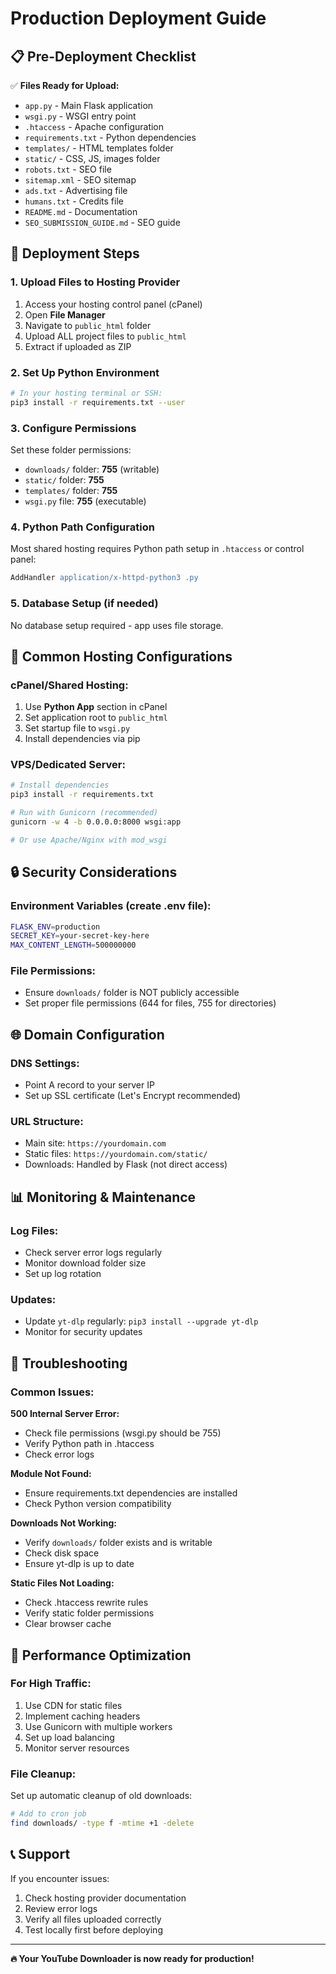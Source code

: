 # Production Deployment Guide

## 📋 Pre-Deployment Checklist

✅ **Files Ready for Upload:**
- `app.py` - Main Flask application
- `wsgi.py` - WSGI entry point
- `.htaccess` - Apache configuration
- `requirements.txt` - Python dependencies
- `templates/` - HTML templates folder
- `static/` - CSS, JS, images folder
- `robots.txt` - SEO file
- `sitemap.xml` - SEO sitemap
- `ads.txt` - Advertising file
- `humans.txt` - Credits file
- `README.md` - Documentation
- `SEO_SUBMISSION_GUIDE.md` - SEO guide

## 🚀 Deployment Steps

### 1. Upload Files to Hosting Provider
1. Access your hosting control panel (cPanel)
2. Open **File Manager**
3. Navigate to `public_html` folder
4. Upload ALL project files to `public_html`
5. Extract if uploaded as ZIP

### 2. Set Up Python Environment
```bash
# In your hosting terminal or SSH:
pip3 install -r requirements.txt --user
```

### 3. Configure Permissions
Set these folder permissions:
- `downloads/` folder: **755** (writable)
- `static/` folder: **755** 
- `templates/` folder: **755**
- `wsgi.py` file: **755** (executable)

### 4. Python Path Configuration
Most shared hosting requires Python path setup in `.htaccess` or control panel:
```apache
AddHandler application/x-httpd-python3 .py
```

### 5. Database Setup (if needed)
No database setup required - app uses file storage.

## 🔧 Common Hosting Configurations

### cPanel/Shared Hosting:
1. Use **Python App** section in cPanel
2. Set application root to `public_html`
3. Set startup file to `wsgi.py`
4. Install dependencies via pip

### VPS/Dedicated Server:
```bash
# Install dependencies
pip3 install -r requirements.txt

# Run with Gunicorn (recommended)
gunicorn -w 4 -b 0.0.0.0:8000 wsgi:app

# Or use Apache/Nginx with mod_wsgi
```

## 🔒 Security Considerations

### Environment Variables (create .env file):
```bash
FLASK_ENV=production
SECRET_KEY=your-secret-key-here
MAX_CONTENT_LENGTH=500000000
```

### File Permissions:
- Ensure `downloads/` folder is NOT publicly accessible
- Set proper file permissions (644 for files, 755 for directories)

## 🌐 Domain Configuration

### DNS Settings:
- Point A record to your server IP
- Set up SSL certificate (Let's Encrypt recommended)

### URL Structure:
- Main site: `https://yourdomain.com`
- Static files: `https://yourdomain.com/static/`
- Downloads: Handled by Flask (not direct access)

## 📊 Monitoring & Maintenance

### Log Files:
- Check server error logs regularly
- Monitor download folder size
- Set up log rotation

### Updates:
- Update `yt-dlp` regularly: `pip3 install --upgrade yt-dlp`
- Monitor for security updates

## 🐛 Troubleshooting

### Common Issues:

**500 Internal Server Error:**
- Check file permissions (wsgi.py should be 755)
- Verify Python path in .htaccess
- Check error logs

**Module Not Found:**
- Ensure requirements.txt dependencies are installed
- Check Python version compatibility

**Downloads Not Working:**
- Verify `downloads/` folder exists and is writable
- Check disk space
- Ensure yt-dlp is up to date

**Static Files Not Loading:**
- Check .htaccess rewrite rules
- Verify static folder permissions
- Clear browser cache

## 🎯 Performance Optimization

### For High Traffic:
1. Use CDN for static files
2. Implement caching headers
3. Use Gunicorn with multiple workers
4. Set up load balancing
5. Monitor server resources

### File Cleanup:
Set up automatic cleanup of old downloads:
```bash
# Add to cron job
find downloads/ -type f -mtime +1 -delete
```

## 📞 Support

If you encounter issues:
1. Check hosting provider documentation
2. Review error logs
3. Verify all files uploaded correctly
4. Test locally first before deploying

---

**🔥 Your YouTube Downloader is now ready for production!** 